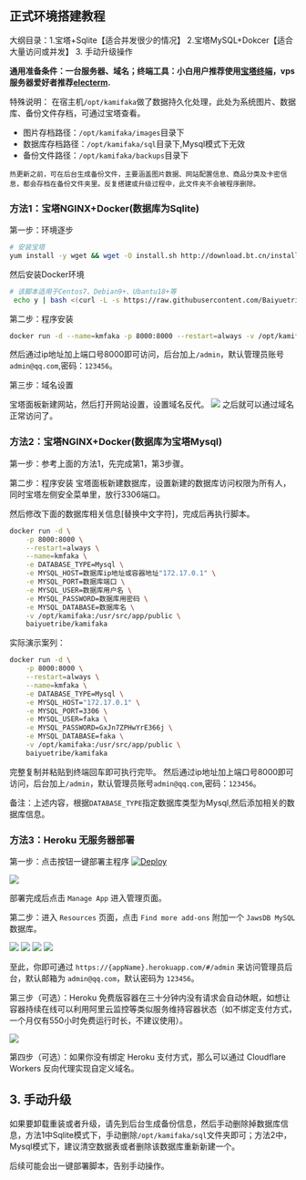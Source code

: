 ## 正式环境搭建教程
大纲目录：1.宝塔+Sqlite【适合并发很少的情况】 2.宝塔MySQL+Dokcer【适合大量访问或并发】  3. 手动升级操作

**通用准备条件：一台服务器、域名；终端工具：小白用户推荐使用[宝塔终端](https://download.bt.cn/ssh/BT-Term.exe)，vps服务器爱好者推荐[electerm](https://electerm.github.io/electerm/).**

特殊说明：
在宿主机`/opt/kamifaka`做了数据持久化处理，此处为系统图片、数据库、备份文件存档，可通过宝塔查看。

- 图片存档路径：`/opt/kamifaka/images`目录下
- 数据库存档路径：`/opt/kamifaka/sql`目录下,Mysql模式下无效
- 备份文件路径：`/opt/kamifaka/backups`目录下

```热更新之前，可在后台生成备份文件，主要涵盖图片数据、网站配置信息、商品分类及卡密信息，都会存档在备份文件夹里。反复搭建或升级过程中，此文件夹不会被程序删除。```


### 方法1：宝塔NGINX+Docker(数据库为Sqlite)
第一步：环境逐步
```bash
# 安装宝塔
yum install -y wget && wget -O install.sh http://download.bt.cn/install/install_6.0.sh && sh install.sh
```
然后安装Docker环境
```bash
# 该脚本适用于Centos7、Debian9+、Ubantu18+等
 echo y | bash <(curl -L -s https://raw.githubusercontent.com/Baiyuetribe/codes/master/docker.sh)
```

第二步：程序安装
```bash
docker run -d --name=kmfaka -p 8000:8000 --restart=always -v /opt/kamifaka:/usr/src/app/public baiyuetribe/kamifaka
```
然后通过ip地址加上端口号8000即可访问，后台加上`/admin`，默认管理员账号`admin@qq.com`,密码：`123456`。

第三步：域名设置

宝塔面板新建网站，然后打开网站设置，设置域名反代。
![](https://cdn.jsdelivr.net/gh/Baiyuetribe/yyycode@dev/img/20/yyycode_com20201103222431.png)
之后就可以通过域名正常访问了。

### 方法2：宝塔NGINX+Docker(数据库为宝塔Mysql)
第一步：参考上面的方法1，先完成第1，第3步骤。

第二步：程序安装
宝塔面板新建数据库，设置新建的数据库访问权限为所有人，同时宝塔左侧安全菜单里，放行3306端口。

然后修改下面的数据库相关信息[替换中文字符]，完成后再执行脚本。
```bash
docker run -d \
    -p 8000:8000 \
    --restart=always \
    --name=kmfaka \
    -e DATABASE_TYPE=Mysql \
    -e MYSQL_HOST=数据库ip地址或容器地址"172.17.0.1" \
    -e MYSQL_PORT=数据库端口 \
    -e MYSQL_USER=数据库用户名 \
    -e MYSQL_PASSWORD=数据库用密码 \
    -e MYSQL_DATABASE=数据库名 \
    -v /opt/kamifaka:/usr/src/app/public \
    baiyuetribe/kamifaka
```
实际演示案列：
```bash
docker run -d \
    -p 8000:8000 \
    --restart=always \
    --name=kmfaka \
    -e DATABASE_TYPE=Mysql \
    -e MYSQL_HOST="172.17.0.1" \
    -e MYSQL_PORT=3306 \
    -e MYSQL_USER=faka \
    -e MYSQL_PASSWORD=GxJn7ZPHwYrE366j \
    -e MYSQL_DATABASE=faka \
    -v /opt/kamifaka:/usr/src/app/public \
    baiyuetribe/kamifaka
```
完整复制并粘贴到终端回车即可执行完毕。
然后通过ip地址加上端口号8000即可访问，后台加上`/admin`，默认管理员账号`admin@qq.com`,密码：`123456`。

备注：上述内容，根据`DATABASE_TYPE`指定数据库类型为Mysql,然后添加相关的数据库信息。

### 方法3：Heroku 无服务器部署

第一步：点击按钮一键部署主程序 [![Deploy](https://www.herokucdn.com/deploy/button.svg)](https://dashboard.heroku.com/new?template=https%3A%2F%2Fgithub.com%2FBaiyuetribe%2FkamiFaka)

![](https://i.loli.net/2020/11/19/45xiJ9oqBAbCcmL.png)

部署完成后点击 `Manage App` 进入管理页面。

第二步：进入 `Resources` 页面，点击 `Find more add-ons` 附加一个 `JawsDB MySQL` 数据库。

![](https://i.loli.net/2020/11/19/9CSfunmZiWDtqlX.jpg)
![](https://i.loli.net/2020/11/19/FLmosVp3en7SNgI.jpg)
![](https://i.loli.net/2020/11/19/9pehWViGmUZ2MT7.jpg)
![](https://i.loli.net/2020/11/19/Iyc5OiN2VkgtxjX.jpg)

至此，你即可通过 `https://{appName}.herokuapp.com/#/admin` 来访问管理员后台，默认邮箱为 `admin@qq.com`，默认密码为 `123456`。

第三步（可选）：Heroku 免费版容器在三十分钟内没有请求会自动休眠，如想让容器持续在线可以利用阿里云监控等类似服务维持容器状态（如不绑定支付方式，一个月仅有550小时免费运行时长，不建议使用）。

![](https://i.loli.net/2020/11/19/OtmLNpISqxlaJeb.jpg)

第四步（可选）：如果你没有绑定 Heroku 支付方式，那么可以通过 Cloudflare Workers 反向代理实现自定义域名。


## 3. 手动升级
如果要卸载重装或者升级，请先到后台生成备份信息，然后手动删除掉数据库信息，方法1中Sqlite模式下，手动删除`/opt/kamifaka/sql`文件夹即可；方法2中，Mysql模式下，建议清空数据表或者删除该数据库重新新建一个。

后续可能会出一键部署脚本，告别手动操作。

